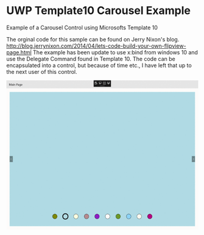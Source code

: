 # UWP Template10 Carousel Example
<p>
Example of a Carousel Control using Microsofts Template 10
</p>

The orginal code for this sample can be found on Jerry Nixon's blog. http://blog.jerrynixon.com/2014/04/lets-code-build-your-own-flipview-page.html The example has been update to use x:bind from windows 10 and use the Delegate Command found in Template 10. The code can be encapsulated into a control, but because of time etc., I have left that up to the next user of this control. 

<p>


![Alt text](https://raw.githubusercontent.com/StuartSmith/UWP-Template10-Carousel-Sample/master/images/UWP-Template10-Carousel-Sample.App.gif "UWP Template 10 Example")
